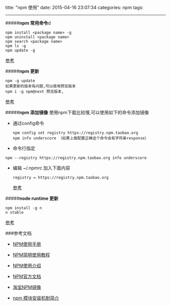 title: "npm 使用"
date: 2015-04-16 23:07:34
categories: npm
tags:

----------
#####**npm 常用命令**d
```npm code
npm install <package name> -g
npm uninstall <package name>
npm search <package name>
npm ls -g
npm update -g
```
[参考](http://dreamerslab.com/blog/tw/npm-basic-commands/)

#####**npm 更新**
```npm
npm -g update
如果更新的版本有问题,可以使用预览版本
npm i -g npm@next 预览版本,
```
[参考](http://segmentfault.com/q/1010000002437961)

#####**npm 添加镜像**
使用npm下载比较慢,可以使用如下的命令添加镜像

 - 通过config命令
 
	```
	npm config set registry https://registry.npm.taobao.org 
	npm info underscore （如果上面配置正确这个命令会有字符串response）
	```
 - 命令行指定
 
 ```
npm --registry https://registry.npm.taobao.org info underscore 
```
 - 编辑 ~/.npmrc 加入下面内容
			
	```  
	registry = https://registry.npm.taobao.org
	```
   [参考](https://cnodejs.org/topic/4f9904f9407edba21468f31e)

#####**node runtime 更新**
```
npm install -g n
n stable
```
[参考](http://www.jb51.net/article/52409.htm)

###参考文档

* [NPM使用手册](https://segmentfault.com/a/1190000004894400)

* [NPM简明使用教程](http://www.jianshu.com/p/e958a74a0fd7)

* [NPM使用介绍](http://www.runoob.com/nodejs/nodejs-npm.html)

* [NPM官方文档](https://docs.npmjs.com/)

* [淘宝NPM镜像](https://npm.taobao.org/)
	
* [npm 模块安装机制简介](http://www.ruanyifeng.com/blog/2016/01/npm-install.html)